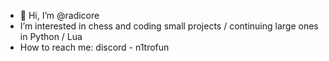 - 👋 Hi, I’m @radicore
- I’m interested in chess and coding small projects / continuing large ones in Python / Lua
- How to reach me: discord - n1trofun

<!---
radicore/radicore is a ✨ special ✨ repository because its `README.md` (this file) appears on your GitHub profile.
You can click the Preview link to take a look at your changes.
--->

